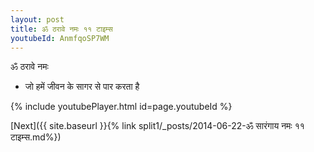 ```yaml
---
layout: post
title: ॐ ठरावे नमः ११ टाइम्स
youtubeId: AnmfqoSP7WM
---
```

 
 
 ॐ ठरावे नमः  
 
 -  जो हमें जीवन के सागर से पार करता है 
 
  
 
  
 
 
 
 
 
 


{% include youtubePlayer.html id=page.youtubeId %}
 
[Next]({{ site.baseurl }}{% link  split1/_posts/2014-06-22-ॐ सारंगाय नमः ११ टाइम्स.md%})
 
